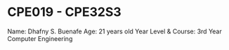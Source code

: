 # CPE019 - CPE32S3


Name: Dhafny S. Buenafe
Age: 21 years old
Year Level & Course: 3rd Year Computer Engineering
